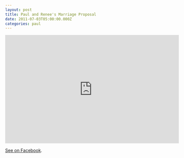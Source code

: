 ```yaml
---
layout: post
title: Paul and Renee's Marriage Proposal
date: 2011-07-03T05:00:00.000Z
categories: paul
---
```

<iframe class="frame" width="560" height="349" src="http://www.youtube.com/embed/nMQRywh1e-Y?rel=0&autoplay=0" frameborder="0" allowfullscreen>
</iframe>

<a href="https://www.facebook.com/watch/?v=10150225952470282">See on Facebook</a>.